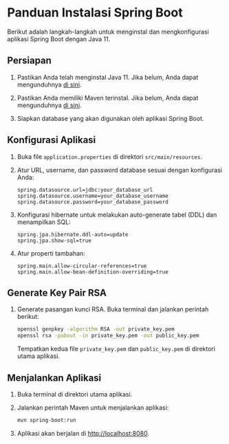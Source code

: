 # Panduan Instalasi Spring Boot

Berikut adalah langkah-langkah untuk menginstal dan mengkonfigurasi aplikasi Spring Boot dengan Java 11.

## Persiapan

1. Pastikan Anda telah menginstal Java 11. Jika belum, Anda dapat mengunduhnya [di sini](https://www.oracle.com/java/technologies/javase-jdk11-downloads.html).

2. Pastikan Anda memiliki Maven terinstal. Jika belum, Anda dapat mengunduhnya [di sini](https://maven.apache.org/download.cgi).

3. Siapkan database yang akan digunakan oleh aplikasi Spring Boot.

## Konfigurasi Aplikasi

1. Buka file `application.properties` di direktori `src/main/resources`.

2. Atur URL, username, dan password database sesuai dengan konfigurasi Anda:

    ```properties
    spring.datasource.url=jdbc:your_database_url
    spring.datasource.username=your_database_username
    spring.datasource.password=your_database_password
    ```

3. Konfigurasi hibernate untuk melakukan auto-generate tabel (DDL) dan menampilkan SQL:

    ```properties
    spring.jpa.hibernate.ddl-auto=update
    spring.jpa.show-sql=true
    ```

4. Atur properti tambahan:

    ```properties
    spring.main.allow-circular-references=true
    spring.main.allow-bean-definition-overriding=true
    ```

## Generate Key Pair RSA

1. Generate pasangan kunci RSA. Buka terminal dan jalankan perintah berikut:

    ```bash
    openssl genpkey -algorithm RSA -out private_key.pem
    openssl rsa -pubout -in private_key.pem -out public_key.pem
    ```

   Tempatkan kedua file `private_key.pem` dan `public_key.pem` di direktori utama aplikasi.

## Menjalankan Aplikasi

1. Buka terminal di direktori utama aplikasi.

2. Jalankan perintah Maven untuk menjalankan aplikasi:

    ```bash
    mvn spring-boot:run
    ```

3. Aplikasi akan berjalan di [http://localhost:8080](http://localhost:8080).
